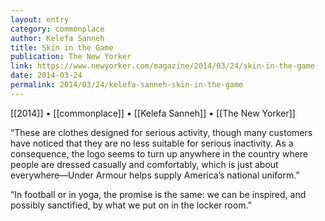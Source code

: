 ```yaml
---
layout: entry
category: commonplace
author: Kelefa Sanneh
title: Skin in the Game
publication: The New Yorker
link: https://www.newyorker.com/magazine/2014/03/24/skin-in-the-game
date: 2014-03-24
permalink: 2014/03/24/kelefa-sanneh-skin-in-the-game
---
```


[[2014]] • [[commonplace]] • [[Kelefa Sanneh]] • [[The New Yorker]]

“These are clothes designed for serious activity, though many customers have noticed that they are no less suitable for serious inactivity. As a consequence, the logo seems to turn up anywhere in the country where people are dressed casually and comfortably, which is just about everywhere—Under Armour helps supply America’s national uniform.”

“In football or in yoga, the promise is the same: we can be inspired, and possibly sanctified, by what we put on in the locker room.”